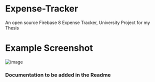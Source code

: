 # Expense-Tracker
An open source Firebase 8 Expense Tracker, University Project for my Thesis

# Example Screenshot
![image](https://github.com/user-attachments/assets/63f59dc3-e0d0-4370-9fd4-7b60c22dde4b)

### Documentation to be added in the Readme

